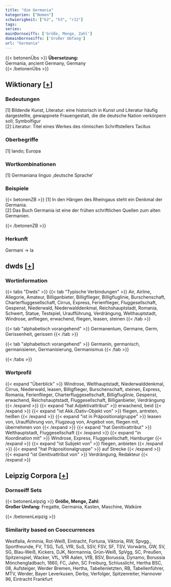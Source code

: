 ```yaml
---
title: "die Germania"
kategorien: ["Nomen"]
schwierigkeit: ["k2", "h3", "r12"]
tags:
series:
mainDornseiffs: ['Größe, Menge, Zahl']
domainDornseiffs: ['Großer Umfang']
url: "Germania"
---
```


{{< betonenÜbs >}}
**Übersetzung:**  
Germania, ancient Germany, Germany  
{{< /betonenÜbs >}}

## Wiktionary [[+](https://de.wiktionary.org/wiki/Germania)]

### Bedeutungen
[1] Bildende Kunst, Literatur: eine historisch in Kunst und Literatur häufig dargestellte, gewappnete Frauengestalt, die die deutsche Nation verkörpern soll; Symbolfigur  
[2] Literatur: Titel eines Werkes des römischen Schriftstellers Tacitus  

### Oberbegriffe
[1] lando; Europa  

### Wortkombinationen
[1] Germaniana linguo ‚deutsche Sprache‘  

### Beispiele
{{< betonenZB >}}
[1] In den Hängen des Rheingaus steht ein Denkmal der Germania.  
[2] Das Buch Germania ist eine der frühen schriftlichen Quellen zum alten Germanien.  

{{< /betonenZB >}}
### Herkunft
Germani → la  



## dwds [[+](https://www.dwds.de/wb/Germania)]

### Wortinformation
{{< tabs "Dwds" >}}
{{< tab "Typische Verbindungen" >}}
Air, Airline, Allegorie, Amateur, Billiganbieter, Billigflieger, Billigfluglinie, Burschenschaft, Charterfluggesellschaft, Cirrus, Express, Ferienflieger, Fluggesellschaft, Gespenst, Niederwald, Niederwalddenkmal, Reichshauptstadt, Romania, Schwert, Statue, Testspiel, Uraufführung, Verdrängung, Welthauptstadt, Windrose, anfliegen, erwachend, fliegen, leasen, steinen
{{< /tab >}}

{{< tab "alphabetisch vorangehend" >}}
Germanentum, Germane, Germ, Gerissenheit, gerissen
{{< /tab >}}

{{< tab "alphabetisch vorangehend" >}}
Germanin, germanisch, germanisieren, Germanisierung, Germanismus
{{< /tab >}}

{{< /tabs >}}

### Wortprofil
{{< expand "Überblick" >}} Windrose, Welthauptstadt, Niederwalddenkmal, Cirrus, Niederwald, leasen, Billigflieger, Burschenschaft, steinen, Express, Romania, Ferienflieger, Charterfluggesellschaft, Billigfluglinie, Gespenst, erwachend, Reichshauptstadt, Fluggesellschaft, Billiganbieter, Verdrängung {{< /expand >}}
{{< expand "hat Adjektivattribut" >}} erwachend, beid {{< /expand >}}
{{< expand "ist Akk./Dativ-Objekt von" >}} fliegen, antreten, heißen {{< /expand >}}
{{< expand "ist in Präpositionalgruppe" >}} leasen von, Uraufführung von, Flugzeug von, Angebot von, fliegen mit, übernehmen von {{< /expand >}}
{{< expand "hat Genitivattribut" >}} Welthauptstadt, Fluggesellschaft {{< /expand >}}
{{< expand "in Koordination mit" >}} Windrose, Express, Fluggesellschaft, Hamburger {{< /expand >}}
{{< expand "ist Subjekt von" >}} fliegen, anbieten {{< /expand >}}
{{< expand "hat Präpositionalgruppe" >}} auf Strecke {{< /expand >}}
{{< expand "ist Genitivattribut von" >}} Verdrängung, Redakteur {{< /expand >}}

## Leipzig Corpora [[+](https://corpora.uni-leipzig.de/en/res?word=Germania&corpusId=deu_newscrawl-public_2018)]

### Dornseiff Sets
{{< betonenLeipzig >}}
**Größe, Menge, Zahl:**  
**Großer Umfang:** Fregatte, Germania, Kasten, Maschine, Walküre  

{{< /betonenLeipzig >}}

### Similarity based on Cooccurrences
Westfalia, Arminia, Rot-Weiß, Eintracht, Fortuna, Viktoria, RW, Spvgg., Sportfreunde, FV, TSG, TuS, VfR, SuS, SSV, FSV, SF, TSV, Vorwärts, GW, SV, SG, Blau-Weiß, Kickers, DJK, Normannia, Grün-Weiß, SpVgg, SC, Preußen, Spitzenspiel, Wacker, VfL, VfR Aalen, VfB, BSV, Borussia, Dynamo, Borussia Mönchengladbach, 1860, FC, Jahn, SC Freiburg, Schlusslicht, Hertha BSC, 08, Aufsteiger, Werder Bremen, Hertha, Tabellenletzten, RB, Tabellenführer, MTV, Werder, Bayer Leverkusen, Derby, Verfolger, Spitzenreiter, Hannover 96, Eintracht Frankfurt

